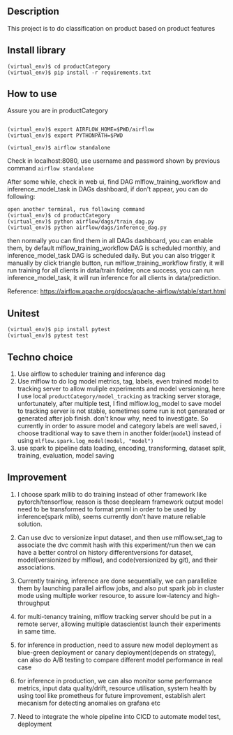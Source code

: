 ## Description
This project is to do classification on product based on product features

## Install library
```
(virtual_env)$ cd productCategory
(virtual_env)$ pip install -r requirements.txt
```


## How to use
Assure you are in productCategory
```

(virtual_env)$ export AIRFLOW_HOME=$PWD/airflow
(virtual_env)$ export PYTHONPATH=$PWD

(virtual_env)$ airflow standalone

```
Check in localhost:8080, use username and password shown by previous command `airflow standalone`

After some while, check in web ui, find DAG mlflow_training_workflow and inference_model_task in DAGs dashboard, if don't appear, 
you can do following:
```
open another terminal, run following command
(virtual_env)$ cd productCategory
(virtual_env)$ python airflow/dags/train_dag.py
(virtual_env)$ python airflow/dags/inference_dag.py
```
then normally you can find them in all DAGs dashboard, you can enable them,
by default mlflow_training_workflow DAG is scheduled monthly, and inference_model_task DAG is scheduled daily. 
But you can also trigger it manually by click triangle button, run mlflow_training_workflow firstly, it will run
training for all clients in data/train folder, once success, you can run inference_model_task, it will run inference
for all clients in data/prediction.

Reference: https://airflow.apache.org/docs/apache-airflow/stable/start.html

## Unitest
```
(virtual_env)$ pip install pytest
(virtual_env)$ pytest test
```


## Techno choice
1. Use airflow to scheduler training and inference dag
2. Use mlflow to do log model metrics, tag, labels, even trained model to tracking server to allow muliple experiments 
   and model versioning, here I use local `productCategory/model_tracking` as tracking server storage, unfortunately, 
   after multiple test, I find mlflow.log_model to save model to tracking server is not stable, sometimes some run is 
   not generated or generated after job finish. don't know why, need to investigate. So currently in order to assure 
   model and category labels are well saved, i choose traditional way to save them in another folder(`model`)
   instead of using `mlflow.spark.log_model(model, "model")`
3. use spark to pipeline data loading, encoding, transforming, dataset split, training, evaluation, model saving

## Improvement
1. I choose spark mllib to do training instead of other framework like pytorch/tensorflow, reason is those deeplearn framework output
   model need to be transformed to format pmml in order to be used by inference(spark mlib), seems currently don't have mature reliable solution.

2. Can use dvc to versionize input dataset, and then use mlflow.set_tag to associate the dvc commit hash with this experiment/run
    then we can have a better control on history differentversions for dataset, model(versionized by mlflow), and code(versionized by git),
    and their associations.
3. Currently training, inference are done sequentially, we can parallelize them by launching parallel airflow jobs, and also put spark job in cluster mode using multiple worker resource,
    to assure low-latency and high-throughput
4. for multi-tenancy training, mlflow tracking server should be put in a remote server, allowing multiple datascientist 
   launch their experiments in same time.
5. for inference in production, need to assure new model deployment as blue-green deployment 
   or canary deployment(depends on strategy), can also do A/B testing to compare different model performance in real case
6. for inference in production, we can also monitor some performance metrics, input data quality/drift, resource utilisation, system health by using tool like prometheus
   for future improvement, establish alert mecanism for detecting anomalies on grafana etc
7. Need to integrate the whole pipeline into CICD to automate model test, deployment

